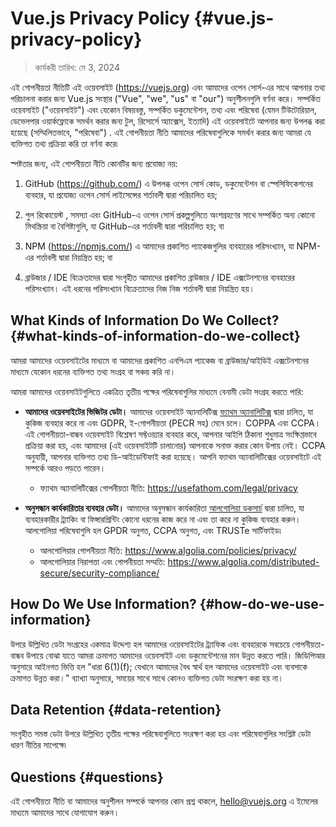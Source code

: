 # Vue.js Privacy Policy {#vue.js-privacy-policy}

> কার্যকরী তারিখ: মে 3, 2024

এই গোপনীয়তা নীতিটি এই ওয়েবসাইট (https://vuejs.org) এবং আমাদের ওপেন সোর্স-এর সাথে আপনার তথ্য পরিচালনা করার জন্য Vue.js সংস্থার ("Vue", "we", "us" বা "our") অনুশীলনগুলি বর্ণনা করে। সম্পর্কিত ওয়েবসাইট ("ওয়েবসাইট") এবং যেকোন বিষয়বস্তু, সম্পর্কিত ডকুমেন্টেশন, তথ্য এবং পরিষেবা (যেমন টিউটোরিয়াল, ডেভেলপার ওয়ার্কফ্লোকে সমর্থন করার জন্য টুল, রিসোর্সে অ্যাক্সেস, ইত্যাদি) এই ওয়েবসাইটে আপনার জন্য উপলব্ধ করা হয়েছে (সম্মিলিতভাবে, "পরিষেবা") . এই গোপনীয়তা নীতি আমাদের পরিষেবাগুলিকে সমর্থন করার জন্য আমরা যে ব্যক্তিগত তথ্য প্রক্রিয়া করি তা বর্ণনা করে৷

স্পষ্টতার জন্য, এই গোপনীয়তা নীতি কোনটির জন্য প্রযোজ্য নয়:

1. GitHub (https://github.com/) এ উপলব্ধ ওপেন সোর্স কোড, ডকুমেন্টেশন বা স্পেসিফিকেশনের ব্যবহার, যা প্রযোজ্য ওপেন সোর্স লাইসেন্সের শর্তাবলী দ্বারা পরিচালিত হয়;

2. পুল রিকোয়েস্ট , সমস্যা এবং GitHub-এ ওপেন সোর্স প্রকল্পগুলিতে অংশগ্রহণের সাথে সম্পর্কিত অন্য কোনো মিথস্ক্রিয়া বা বৈশিষ্ট্যগুলি, যা GitHub-এর শর্তাবলী দ্বারা পরিচালিত হয়; বা

3. NPM (https://npmjs.com/) এ আমাদের প্রকাশিত প্যাকেজগুলির ব্যবহারের পরিসংখ্যান, যা NPM-এর শর্তাবলী দ্বারা নিয়ন্ত্রিত হয়; বা

4. ব্রাউজার / IDE বিক্রেতাদের দ্বারা সংগৃহীত আমাদের প্রকাশিত ব্রাউজার / IDE এক্সটেনশনের ব্যবহারের পরিসংখ্যান। এই ধরনের পরিসংখ্যান বিক্রেতাদের নিজ নিজ শর্তাবলী দ্বারা নিয়ন্ত্রিত হয়।

## What Kinds of Information Do We Collect? {#what-kinds-of-information-do-we-collect}

আমরা আমাদের ওয়েবসাইটের মাধ্যমে বা আমাদের প্রকাশিত এনপিএম প্যাকেজ বা ব্রাউজার/আইডিই এক্সটেনশনের মাধ্যমে যেকোন ধরনের ব্যক্তিগত তথ্য সংগ্রহ বা সঞ্চয় করি না।

আমরা আমাদের ওয়েবসাইটগুলিতে একত্রিত তৃতীয় পক্ষের পরিষেবাগুলির মাধ্যমে বেনামী ডেটা সংগ্রহ করতে পারি:

- **আমাদের ওয়েবসাইটের ভিজিটর ডেটা।** আমাদের ওয়েবসাইট অ্যানালিটিক্স [ফ্যাথম অ্যানালিটিক্স](https://usefathom.com/) দ্বারা চালিত, যা কুকিজ ব্যবহার করে না এবং GDPR, ই-গোপনীয়তা (PECR সহ) মেনে চলে। COPPA এবং CCPA। এই গোপনীয়তা-বান্ধব ওয়েবসাইট বিশ্লেষণ সফ্টওয়্যার ব্যবহার করে, আপনার আইপি ঠিকানা শুধুমাত্র সংক্ষিপ্তভাবে প্রক্রিয়া করা হয়, এবং আমাদের (এই ওয়েবসাইটটি চালানোর) আপনাকে সনাক্ত করার কোন উপায় নেই। CCPA অনুযায়ী, আপনার ব্যক্তিগত তথ্য ডি-আইডেন্টিফাই করা হয়েছে। আপনি ফ্যাথম অ্যানালিটিক্সের ওয়েবসাইটে এই সম্পর্কে আরও পড়তে পারেন।

   - ফ্যাথম অ্যানালিটিক্সের গোপনীয়তা নীতি: https://usefathom.com/legal/privacy

- **অনুসন্ধান কার্যকারিতার ব্যবহার ডেটা।** আমাদের অনুসন্ধান কার্যকারিতা [আলগোলিয়া ডকসার্চ](https://docsearch.algolia.com/) দ্বারা চালিত, যা ব্যবহারকারীর ট্র্যাকিং বা ফিঙ্গারপ্রিন্টিং কোনো ধরনের কাজ করে না এবং তা করে না কুকিজ ব্যবহার করুন। আলগোলিয়া পরিষেবাগুলি হল GPDR অনুগত, CCPA অনুগত, এবং TRUSTe সার্টিফাইড৷

   - আলগোলিয়ার গোপনীয়তা নীতি: https://www.algolia.com/policies/privacy/
   - আলগোলিয়ার নিরাপত্তা এবং গোপনীয়তা সম্মতি: https://www.algolia.com/distributed-secure/security-compliance/

## How Do We Use Information? {#how-do-we-use-information}

উপরে উল্লিখিত ডেটা সংগ্রহের একমাত্র উদ্দেশ্য হল আমাদের ওয়েবসাইটের ট্র্যাফিক এবং ব্যবহারকে সবচেয়ে গোপনীয়তা-বান্ধব উপায়ে বোঝা যাতে আমরা ক্রমাগত আমাদের ওয়েবসাইট এবং ডকুমেন্টেশনের মান উন্নত করতে পারি। জিডিপিআর অনুসারে আইনগত ভিত্তি হল "ধারা 6(1)(f); যেখানে আমাদের বৈধ স্বার্থ হল আমাদের ওয়েবসাইট এবং ব্যবসাকে ক্রমাগত উন্নত করা।" ব্যাখ্যা অনুসারে, সময়ের সাথে সাথে কোনও ব্যক্তিগত ডেটা সংরক্ষণ করা হয় না।

## Data Retention {#data-retention}

সংগৃহীত সমস্ত ডেটা উপরে উল্লিখিত তৃতীয় পক্ষের পরিষেবাগুলিতে সংরক্ষণ করা হয় এবং পরিষেবাগুলির সংশ্লিষ্ট ডেটা ধারণ নীতির সাপেক্ষে৷

## Questions {#questions}

এই গোপনীয়তা নীতি বা আমাদের অনুশীলন সম্পর্কে আপনার কোন প্রশ্ন থাকলে, hello@vuejs.org এ ইমেলের মাধ্যমে আমাদের সাথে যোগাযোগ করুন।
